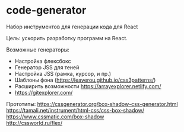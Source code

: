 # code-generator
Набор инструментов для генерации кода для React

Цель: ускорить разработку программ на React.

Возможные генераторы:
- Настройка флексбокс
- Генератор JSS для теней
- Настройка JSS (рамка, курсор, и пр.)
- Шаблоны фона (https://leaverou.github.io/css3patterns/)
- Расширить возможности https://arrayexplorer.netlify.com/
- https://gitexplorer.com/

Прототипы:
https://cssgenerator.org/box-shadow-css-generator.html  
https://tamali.net/instrument/html-css/css-box-shadow/  
https://www.cssmatic.com/box-shadow  
http://cssworld.ru/flex/  
